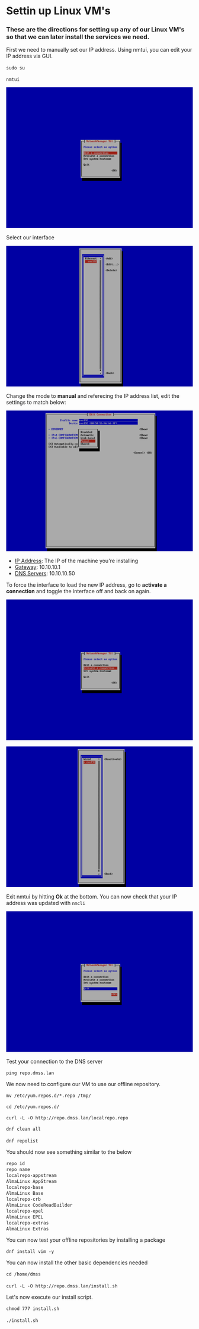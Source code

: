 # Settin up Linux VM's

### These are the directions for setting up any of our Linux VM's so that we can later install the services we need.


First we need to manually set our IP address. Using nmtui, you can edit your IP address via GUI. 

`sudo su`

`nmtui`

![image](https://github.com/jonezy35/Training-Environment/blob/main/images/Screenshot%202023-03-19%20at%201.09.23%20PM.png?raw=true)

Select our interface

![image](https://github.com/jonezy35/Training-Environment/blob/main/images/Screenshot%202023-03-19%20at%201.09.29%20PM.png?raw=true)

Change the mode to **manual** and referecing the IP address list, edit the settings to match below:

![image](https://github.com/jonezy35/Training-Environment/blob/main/images/Screenshot%202023-03-19%20at%201.09.39%20PM.png?raw=true)

- <u>IP Address</u>: The IP of the machine you're installing
- <u>Gateway</u>: 10.10.10.1
- <u>DNS Servers</u>: 10.10.10.50

To force the interface to load the new IP address, go to **activate a connection** and toggle the interface off and back on again.

![image](https://github.com/jonezy35/Training-Environment/blob/main/images/Screenshot%202023-03-19%20at%201.11.04%20PM.png?raw=true)

![image](https://github.com/jonezy35/Training-Environment/blob/main/images/Screenshot%202023-03-19%20at%201.11.07%20PM.png?raw=true)

Exit nmtui by hitting **Ok** at the bottom. You can now check that your IP address was updated with `nmcli`

![image](https://github.com/jonezy35/Training-Environment/blob/main/images/Screenshot%202023-03-19%20at%201.11.15%20PM.png?raw=true)

Test your connection to the DNS server

```
ping repo.dmss.lan
```

We now need to configure our VM to use our offline repository.

```
mv /etc/yum.repos.d/*.repo /tmp/
```

```
cd /etc/yum.repos.d/
```

```
curl -L -O http://repo.dmss.lan/localrepo.repo
```

```
dnf clean all

dnf repolist
```

You should now see something similar to the below

```
repo id                                                                         repo name
localrepo-appstream                                                             AlmaLinux AppStream
localrepo-base                                                                  AlmaLinux Base
localrepo-crb                                                                   AlmaLinux CodeReadBuilder
localrepo-epel                                                                  AlmaLinux EPEL
localrepo-extras                                                                AlmaLinux Extras
```

You can now test your offline repositories by installing a package

```
dnf install vim -y
```

You can now install the other basic dependencies needed

```
cd /home/dmss

curl -L -O http://repo.dmss.lan/install.sh
```

Let's now execute our install script.

```
chmod 777 install.sh

./install.sh
```